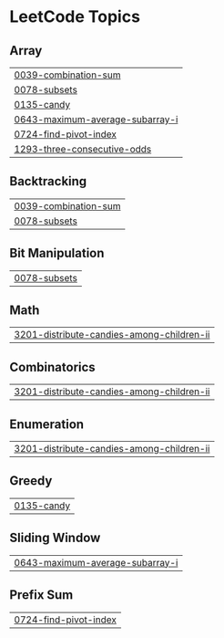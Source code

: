 
<!---LeetCode Topics Start-->
# LeetCode Topics
## Array
|  |
| ------- |
| [0039-combination-sum](https://github.com/adharsh2608/Coding/tree/master/0039-combination-sum) |
| [0078-subsets](https://github.com/adharsh2608/Coding/tree/master/0078-subsets) |
| [0135-candy](https://github.com/adharsh2608/Coding/tree/master/0135-candy) |
| [0643-maximum-average-subarray-i](https://github.com/adharsh2608/Coding/tree/master/0643-maximum-average-subarray-i) |
| [0724-find-pivot-index](https://github.com/adharsh2608/Coding/tree/master/0724-find-pivot-index) |
| [1293-three-consecutive-odds](https://github.com/adharsh2608/Coding/tree/master/1293-three-consecutive-odds) |
## Backtracking
|  |
| ------- |
| [0039-combination-sum](https://github.com/adharsh2608/Coding/tree/master/0039-combination-sum) |
| [0078-subsets](https://github.com/adharsh2608/Coding/tree/master/0078-subsets) |
## Bit Manipulation
|  |
| ------- |
| [0078-subsets](https://github.com/adharsh2608/Coding/tree/master/0078-subsets) |
## Math
|  |
| ------- |
| [3201-distribute-candies-among-children-ii](https://github.com/adharsh2608/Coding/tree/master/3201-distribute-candies-among-children-ii) |
## Combinatorics
|  |
| ------- |
| [3201-distribute-candies-among-children-ii](https://github.com/adharsh2608/Coding/tree/master/3201-distribute-candies-among-children-ii) |
## Enumeration
|  |
| ------- |
| [3201-distribute-candies-among-children-ii](https://github.com/adharsh2608/Coding/tree/master/3201-distribute-candies-among-children-ii) |
## Greedy
|  |
| ------- |
| [0135-candy](https://github.com/adharsh2608/Coding/tree/master/0135-candy) |
## Sliding Window
|  |
| ------- |
| [0643-maximum-average-subarray-i](https://github.com/adharsh2608/Coding/tree/master/0643-maximum-average-subarray-i) |
## Prefix Sum
|  |
| ------- |
| [0724-find-pivot-index](https://github.com/adharsh2608/Coding/tree/master/0724-find-pivot-index) |
<!---LeetCode Topics End-->